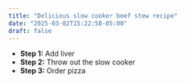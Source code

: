 ```yaml
---
title: "Delicious slow cooker beef stew recipe"
date: "2025-03-02T15:22:58-05:00"
draft: false
---
```


* **Step 1:** Add liver
* **Step 2:** Throw out the slow cooker
* **Step 3:** Order pizza
